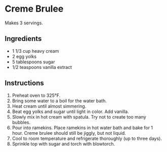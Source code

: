 # Creme Brulee

Makes 3 servings.

## Ingredients

- 1 1/3 cup heavy cream
- 2 egg yolks
- 5 tablespoons sugar
- 1/2 teaspoons vanilla extract

## Instructions

1. Preheat oven to 325&deg;F.
2. Bring some water to a boil for the water bath.
3. Heat cream until almost simmering.
4. Beat egg yolks and sugar until light in color. Add vanilla.
5. Slowly mix in hot cream with spatula. Try not to create too many bubbles.
6. Pour into ramekins. Place ramekins in hot water bath and bake for 1 hour. Creme brulee should still be jiggly, but not liquid.
8. Cool to room temperature and refrigerate thoroughly (up to three days).
9. Sprinkle top with sugar and torch with blowtorch.
